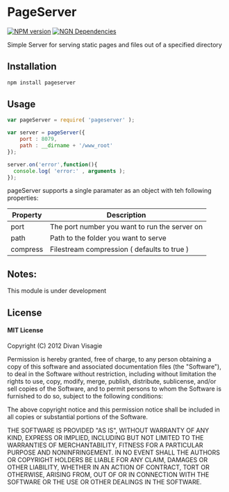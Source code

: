 PageServer
==========

[![NPM version](https://badge.fury.io/js/pageserver.png)](http://badge.fury.io/js/pageserver)
[![NGN Dependencies](https://david-dm.org/divanvisagie/PageServer.png)](https://david-dm.org/divanvisagie/PageServer)

Simple Server for serving static pages and files out of a specified directory

## Installation 

```sh
npm install pageserver
```

## Usage
```js
var pageServer = require( 'pageserver' );

var server = pageServer({
	port : 8079,
	path : __dirname + '/www_root'
});

server.on('error',function(){
  console.log( 'error:' , arguments );
});
```
pageServer supports a single paramater as an object with teh following properties:

| Property		 | Description							 		 |
|----------------|-----------------------------------------------|
| port           | The port number you want to run the server on |
| path			 | Path to the folder you want to serve          |
| compress		 | Filestream compression ( defaults to true )   |

## Notes:

This module is under development

## License 

#### MIT License

Copyright (C) 2012 Divan Visagie

Permission is hereby granted, free of charge, to any person obtaining a copy of this software and associated documentation files (the "Software"), to deal in the Software without restriction, including without limitation the rights to use, copy, modify, merge, publish, distribute, sublicense, and/or sell copies of the Software, and to permit persons to whom the Software is furnished to do so, subject to the following conditions:

The above copyright notice and this permission notice shall be included in all copies or substantial portions of the Software.

THE SOFTWARE IS PROVIDED "AS IS", WITHOUT WARRANTY OF ANY KIND, EXPRESS OR IMPLIED, INCLUDING BUT NOT LIMITED TO THE WARRANTIES OF MERCHANTABILITY, FITNESS FOR A PARTICULAR PURPOSE AND NONINFRINGEMENT. IN NO EVENT SHALL THE AUTHORS OR COPYRIGHT HOLDERS BE LIABLE FOR ANY CLAIM, DAMAGES OR OTHER LIABILITY, WHETHER IN AN ACTION OF CONTRACT, TORT OR OTHERWISE, ARISING FROM, OUT OF OR IN CONNECTION WITH THE SOFTWARE OR THE USE OR OTHER DEALINGS IN THE SOFTWARE.
